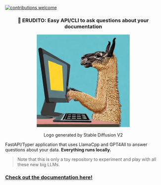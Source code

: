 [![contributions welcome](https://img.shields.io/badge/contributions-welcome-brightgreen.svg?style=flat)](https://github.com/adriacabeza/erudito)

<div align="center">
    <h3>🦙 ERUDITO: Easy API/CLI to ask questions about your documentation</h3>
    <img height="300" src="docs/logo.jpeg">

Logo generated by Stable Diffusion V2
</div>

FastAPI/Typer application that uses LlamaCpp and GPT4All to answer questions about your data. **Everything runs locally.**
> Note that this is only a toy repository to experiment and play with all these new big LLMs.

### [Check out the documentation here!](adriacabeza.github.io/erudito)
